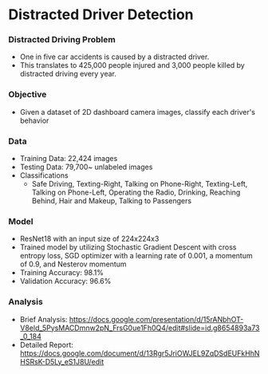 # Distracted Driver Detection

### Distracted Driving Problem
- One in five car accidents is caused by a distracted driver. 
- This translates to 425,000 people injured and 3,000 people killed by distracted driving every year.

### Objective
- Given a dataset of 2D dashboard camera images, classify each driver's behavior 

### Data
- Training Data: 22,424 images 
- Testing Data: 79,700~ unlabeled images
- Classifications
  - Safe Driving, Texting-Right, Talking on Phone-Right, Texting-Left, Talking on Phone-Left, Operating the Radio, Drinking, Reaching Behind, Hair and Makeup, Talking to Passengers
  
### Model
- ResNet18 with an input size of 224x224x3
- Trained model by utilizing Stochastic Gradient Descent with cross entropy loss, SGD optimizer with a learning rate of 0.001, a momentum of 0.9, and Nesterov momentum
- Training Accuracy: 98.1%
- Validation Accuracy: 96.6%

### Analysis
- Brief Analysis: https://docs.google.com/presentation/d/15rANbhOT-V8eld_5PysMACDmnw2pN_FrsG0ue1Fh0Q4/edit#slide=id.g8654893a73_0_184
- Detailed Report: https://docs.google.com/document/d/13Rgr5JriOWJEL9ZqDSdEUFkHhNHSRsK-D5Ly_eS1J8U/edit
